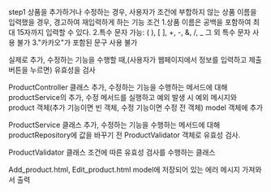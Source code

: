 step1
상품을 추가하거나 수정하는 경우, 사용자가 조건에 부합하지 않는 상품 이름을 입력했을 경우, 경고하여 재입력하게 하는 기능
조건
1.상품 이름은 공백을 포함하여 최대 15자까지 입력할 수 있다.
2.특수 문자
가능: ( ), [ ], +, -, &, /, _
그 외 특수 문자 사용 불가
3."카카오"가 포함된 문구 사용 불가

실제로 추가, 수정하는 기능을 수행할 때,(사용자가 웹페이지에서 정보를 입력하고 제출버튼을 누르면) 유효성을 검사

ProductController 클래스
추가, 수정하는 기능을 수행하는 메서드에 대해 productService의 추가, 수정 메서드를 실행하고 예외 발생 시 
예외 메시지와 product 객체(추가 기능이면 빈 객체, 수정 기능이면 수정 전 객체) model 객체에 추가

ProductService 클래스
추가, 수정하는 기능을 수행하는 메서드에 대해 productRepository에 값을 바꾸기 전 ProductValidator 객체로 유효성 검사.

ProductValidator 클래스
조건에 따른 유효성 검사를 수행하는 클래스

Add_product.html, Edit_product.html
model에 저장되어 있는 에러 메시지 가져와서 출력